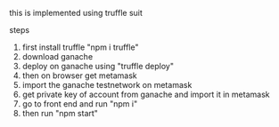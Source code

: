 this is implemented using truffle suit

steps

1. first install truffle "npm i truffle"
2. download ganache
3. deploy on ganache using "truffle deploy"
4. then on browser get metamask
5. import the ganache testnetwork on metamask
6. get private key of account from ganache and import it in metamask
7. go to front end and run "npm i"
8. then run "npm start"

